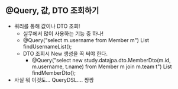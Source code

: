 ## @Query, 값, DTO 조회하기
- 쿼리를 통해 값이나 DTO 조회!
  - 실무에서 많이 사용하는 기능 중 하나!
  - @Query("select m.username from Member m") List<String> findUsernameList();
  - DTO 조회시 New 생성을 꼭 써야 한다.
    - @Query("select new study.datajpa.dto.MemberDto(m.id, m.username, t.name) from Member m join m.team t") List<MemberDto> findMemberDto();
- 사실 뭐 이것도... QueryDSL.... 짱짱    